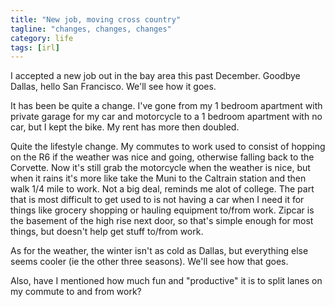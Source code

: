```yaml
---
title: "New job, moving cross country"
tagline: "changes, changes, changes"
category: life
tags: [irl]
---
```


I accepted a new job out in the bay area this past December.  Goodbye Dallas, hello San Francisco.  We'll see how it goes.

It has been be quite a change.  I've gone from my 1 bedroom apartment with private garage for my car and motorcycle to a 1 bedroom apartment with no car, but I kept the bike.  My rent has more then doubled.

Quite the lifestyle change.  My commutes to work used to consist of hopping on the R6 if the weather was nice and going, otherwise falling back to the Corvette.  Now it's still grab the motorcycle when the weather is nice, but when it rains it's more like take the Muni to the Caltrain station and then walk 1/4 mile to work.  Not a big deal, reminds me alot of college.  The part that is most difficult to get used to is not having a car when I need it for things like grocery shopping or hauling equipment to/from work.  Zipcar is the basement of the high rise next door, so that's simple enough for most things, but doesn't help get stuff to/from work.

As for the weather, the winter isn't as cold as Dallas, but everything else seems cooler (ie the other three seasons).  We'll see how that goes.

Also, have I mentioned how much fun and "productive" it is to split lanes on my commute to and from work?
